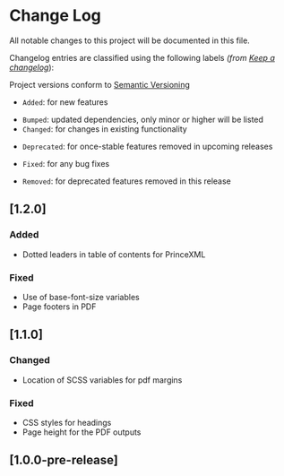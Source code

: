 # Change Log

All notable changes to this project will be documented in this file.

Changelog entries are classified using the following labels _(from [Keep a changelog](https://keepachangelog.com/en/1.0.0/)_):

Project versions conform to [Semantic Versioning](https://semver.org/)

- `Added`: for new features
* `Bumped`: updated dependencies, only minor or higher will be listed
* `Changed`: for changes in existing functionality
- `Deprecated`: for once-stable features removed in upcoming releases
* `Fixed`: for any bug fixes
- `Removed`: for deprecated features removed in this release

## [1.2.0]

### Added

- Dotted leaders in table of contents for PrinceXML

### Fixed

* Use of base-font-size variables
* Page footers in PDF

## [1.1.0]

### Changed

* Location of SCSS variables for pdf margins

### Fixed

* CSS styles for headings
* Page height for the PDF outputs

## [1.0.0-pre-release]
